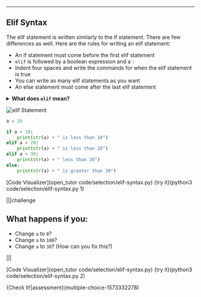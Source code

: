 ----------

## Elif Syntax

The elif statement is written similarly to the if statement. There are few differences as well. Here are the rules for writing an elif statement:

* An if statement must come before the first elif statement
* `elif` is followed by a boolean expression and a `:`
* Indent four spaces and write the commands for when the elif statement is true
* You can write as many elif statements as you want
* An else statement must come after the last elif statement

<details>
  <summary><b>What does <code>elif</code> mean?</b></summary>
  <code>elif</code> is an abbreviation of <code>else</code> and <code>if</code>. Since <code>elif</code> statements are common, the command was simplified so programmers would not have to write <code>else if</code>.
</details>

![elif Statement](.guides/images/elif-statement.png)

```python
a = 20

if a < 10:
    print(str(a) + " is less than 10")
elif a < 20:
    print(str(a) + " is less than 20")
elif a < 30:
    print(str(a) + " less than 30")
else:
    print(str(a) + " is greater than 30")
```

[Code Visualizer](open_tutor code/selection/elif-syntax.py)
{try it}(python3 code/selection/elif-syntax.py 1)

|||challenge
## What happens if you:
* Change `a` to `0`?
* Change `a` to `100`?
* Change `a` to `30`? (How can you fix this?)

|||

[Code Visualizer](open_tutor code/selection/elif-syntax.py)
{try it}(python3 code/selection/elif-syntax.py 2)

{Check It!|assessment}(multiple-choice-1573332278)


